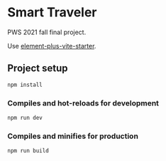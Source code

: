 # Smart Traveler

PWS 2021 fall final project.

Use [element-plus-vite-starter](https://github.com/element-plus/element-plus-vite-starter).

## Project setup

```bash
npm install
```

### Compiles and hot-reloads for development

```bash
npm run dev
```

### Compiles and minifies for production

```bash
npm run build
```
